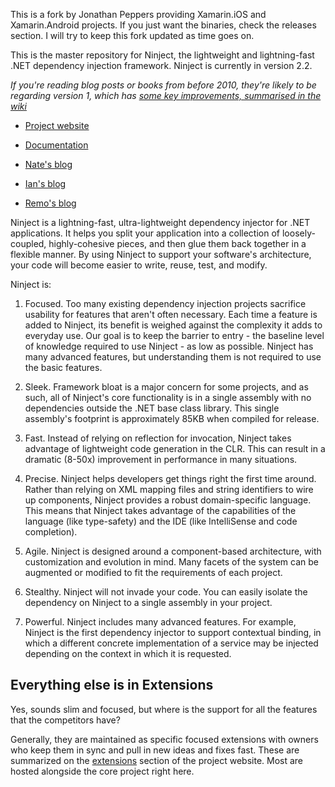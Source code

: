 This is a fork by Jonathan Peppers providing Xamarin.iOS and Xamarin.Android projects. If you just want the binaries, check the releases section. I will try to keep this fork updated as time goes on.

This is the master repository for Ninject, the lightweight and lightning-fast .NET dependency injection framework. Ninject is currently in version 2.2.

_If you're reading blog posts or books from before 2010, they're likely to be regarding version 1, which has [some key improvements, summarised in the wiki](https://github.com/ninject/ninject/wiki/Changes-in-Ninject-2)_

- [Project website](http://ninject.org/)
- [Documentation](http://ninject.org/learn)

- [Nate's blog](http://kohari.org/)
- [Ian's blog](http://innovatian.com/)
- [Remo's blog](http://www.planetgeek.ch/author/remo-gloor/)

Ninject is a lightning-fast, ultra-lightweight dependency injector for .NET applications. It helps you split your
application into a collection of loosely-coupled, highly-cohesive pieces, and then glue them back together in a
flexible manner. By using Ninject to support your software's architecture, your code will become easier to write,
reuse, test, and modify.

Ninject is:

1. Focused. Too many existing dependency injection projects sacrifice usability for features that aren't often necessary.
   Each time a feature is added to Ninject, its benefit is weighed against the complexity it adds to everyday use. Our goal
   is to keep the barrier to entry - the baseline level of knowledge required to use Ninject - as low as possible. Ninject
   has many advanced features, but understanding them is not required to use the basic features.
   
2. Sleek. Framework bloat is a major concern for some projects, and as such, all of Ninject's core functionality is in a
   single assembly with no dependencies outside the .NET base class library. This single assembly's footprint is approximately
   85KB when compiled for release.
   
3. Fast. Instead of relying on reflection for invocation, Ninject takes advantage of lightweight code generation in the CLR.
   This can result in a dramatic (8-50x) improvement in performance in many situations.
   
4. Precise. Ninject helps developers get things right the first time around. Rather than relying on XML mapping files and
   string identifiers to wire up components, Ninject provides a robust domain-specific language. This means that Ninject
   takes advantage of the capabilities of the language (like type-safety) and the IDE (like IntelliSense and code completion).
   
5. Agile. Ninject is designed around a component-based architecture, with customization and evolution in mind. Many facets
   of the system can be augmented or modified to fit the requirements of each project.
   
6. Stealthy. Ninject will not invade your code. You can easily isolate the dependency on Ninject to a single assembly in
   your project.
   
7. Powerful. Ninject includes many advanced features. For example, Ninject is the first dependency injector to support
   contextual binding, in which a different concrete implementation of a service may be injected depending on the context in
   which it is requested.

Everything else is in Extensions
----------------
Yes, sounds slim and focused, but where is the support for all the features that the competitors have? 

Generally, they are maintained as specific focused extensions with owners who keep them in sync and pull in new ideas and fixes fast. These are summarized on the [extensions](http://ninject.org/extensions) section of the project website. Most are hosted alongside the core project right here.
